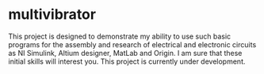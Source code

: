 # multivibrator
This project is designed to demonstrate my ability to use such basic programs for the assembly and research of electrical and electronic circuits as NІ Simulink, Altium designer, MatLab and Origin. I am sure that these initial skills will interest you. This project is currently under development.
